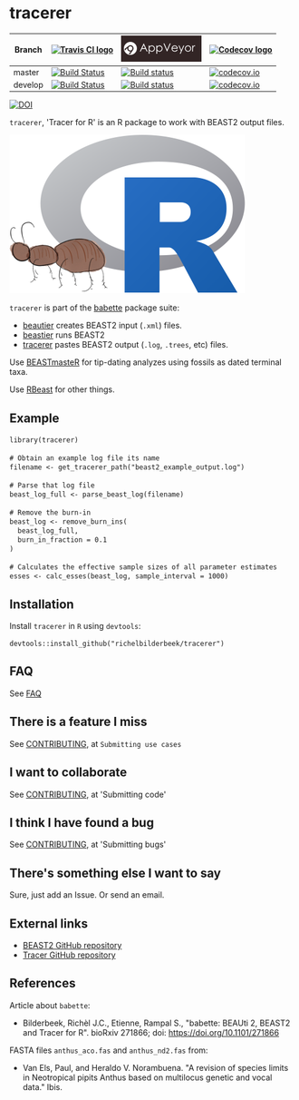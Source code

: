 # tracerer

Branch|[![Travis CI logo](pics/TravisCI.png)](https://travis-ci.org)|[![AppVeyor logo](pics/AppVeyor.png)](https://www.appveyor.com)|[![Codecov logo](pics/Codecov.png)](https://www.codecov.io)
---|---|---|---
master|[![Build Status](https://travis-ci.org/richelbilderbeek/tracerer.svg?branch=master)](https://travis-ci.org/richelbilderbeek/tracerer)|[![Build status](https://ci.appveyor.com/api/projects/status/6ulxqop64tgbujch/branch/master?svg=true)](https://ci.appveyor.com/project/richelbilderbeek/tracerer/branch/master)|[![codecov.io](https://codecov.io/github/richelbilderbeek/tracerer/coverage.svg?branch=master)](https://codecov.io/github/richelbilderbeek/tracerer/branch/master)
develop|[![Build Status](https://travis-ci.org/richelbilderbeek/tracerer.svg?branch=develop)](https://travis-ci.org/richelbilderbeek/tracerer)|[![Build status](https://ci.appveyor.com/api/projects/status/6ulxqop64tgbujch/branch/develop?svg=true)](https://ci.appveyor.com/project/richelbilderbeek/tracerer/branch/develop)|[![codecov.io](https://codecov.io/github/richelbilderbeek/tracerer/coverage.svg?branch=develop)](https://codecov.io/github/richelbilderbeek/tracerer/branch/develop)

[![DOI](https://zenodo.org/badge/114987588.svg)](https://zenodo.org/badge/latestdoi/114987588)

`tracerer`, 'Tracer for R' is an R package 
to work with BEAST2 output files. 

![tracerer logo](pics/tracerer_logo.png)

`tracerer` is part of the [babette](https://github.com/richelbilderbeek/babette) package suite:

 * [beautier](https://github.com/richelbilderbeek/beautier) creates BEAST2 input (`.xml`) files.
 * [beastier](https://github.com/richelbilderbeek/beastier) runs BEAST2
 * [tracerer](https://github.com/richelbilderbeek/tracerer) pastes BEAST2 output (`.log`, `.trees`, etc) files.

Use [BEASTmasteR](https://github.com/nmatzke/BEASTmasteR) for tip-dating analyzes using fossils as dated terminal taxa.

Use [RBeast](https://github.com/beast-dev/RBeast) for other things.

## Example

```{r}
library(tracerer)

# Obtain an example log file its name
filename <- get_tracerer_path("beast2_example_output.log")

# Parse that log file
beast_log_full <- parse_beast_log(filename)

# Remove the burn-in
beast_log <- remove_burn_ins(
  beast_log_full,
  burn_in_fraction = 0.1
)

# Calculates the effective sample sizes of all parameter estimates
esses <- calc_esses(beast_log, sample_interval = 1000)
```

## Installation

Install `tracerer` in `R` using `devtools`:

```{r}
devtools::install_github("richelbilderbeek/tracerer")
```

## FAQ

See [FAQ](faq.md)

## There is a feature I miss

See [CONTRIBUTING](CONTRIBUTING.md), at `Submitting use cases`

## I want to collaborate

See [CONTRIBUTING](CONTRIBUTING.md), at 'Submitting code'

## I think I have found a bug

See [CONTRIBUTING](CONTRIBUTING.md), at 'Submitting bugs' 

## There's something else I want to say

Sure, just add an Issue. Or send an email.

## External links

 * [BEAST2 GitHub repository](https://github.com/CompEvol/beast2)
 * [Tracer GitHub repository](https://github.com/beast-dev/tracer)

## References

Article about `babette`:

 * Bilderbeek, Richèl J.C., Etienne, Rampal S., "babette: BEAUti 2, BEAST2 and Tracer for R". bioRxiv 271866; doi: https://doi.org/10.1101/271866

FASTA files `anthus_aco.fas` and `anthus_nd2.fas` from:
 
 * Van Els, Paul, and Heraldo V. Norambuena. "A revision of species limits in Neotropical pipits Anthus based on multilocus genetic and vocal data." Ibis.

